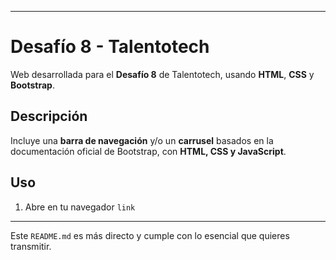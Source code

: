 
---

# Desafío 8 - Talentotech

Web desarrollada para el **Desafío 8** de Talentotech, usando **HTML**, **CSS** y **Bootstrap**.

## Descripción

Incluye una **barra de navegación** y/o un **carrusel** basados en la documentación oficial de Bootstrap, con **HTML, CSS y JavaScript**.

## Uso

1. Abre en tu navegador `link`
---

Este `README.md` es más directo y cumple con lo esencial que quieres transmitir.
